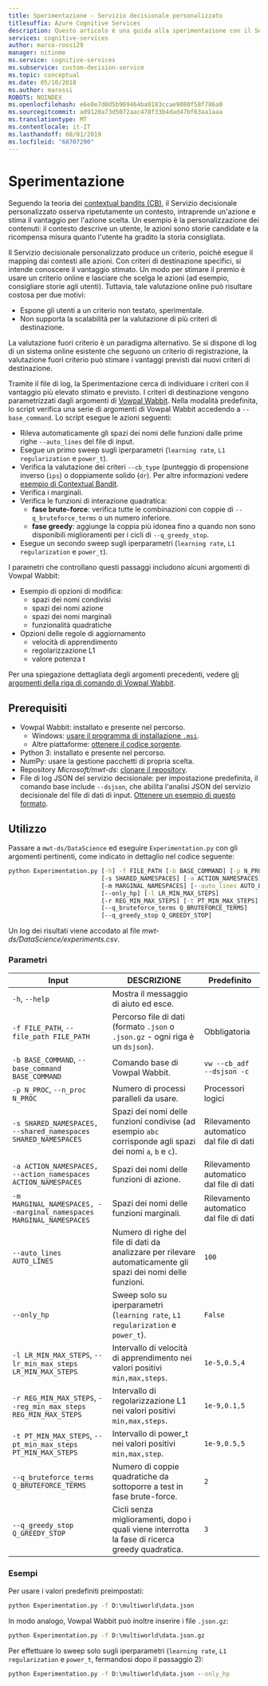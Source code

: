 ```yaml
---
title: Sperimentazione - Servizio decisionale personalizzato
titlesuffix: Azure Cognitive Services
description: Questo articolo è una guida alla sperimentazione con il Servizio decisionale personalizzato.
services: cognitive-services
author: marco-rossi29
manager: nitinme
ms.service: cognitive-services
ms.subservice: custom-decision-service
ms.topic: conceptual
ms.date: 05/10/2018
ms.author: marossi
ROBOTS: NOINDEX
ms.openlocfilehash: e6e8e7d0d5b969464ba9183ccae9080f58f786a0
ms.sourcegitcommit: ad9120a73d5072aac478f33b4dad47bf63aa1aaa
ms.translationtype: MT
ms.contentlocale: it-IT
ms.lasthandoff: 08/01/2019
ms.locfileid: "68707290"
---
```

# <a name="experimentation"></a>Sperimentazione

Seguendo la teoria dei [contextual bandits (CB)](https://www.microsoft.com/en-us/research/blog/contextual-bandit-breakthrough-enables-deeper-personalization/), il Servizio decisionale personalizzato osserva ripetutamente un contesto, intraprende un'azione e stima il vantaggio per l'azione scelta. Un esempio è la personalizzazione dei contenuti: il contesto descrive un utente, le azioni sono storie candidate e la ricompensa misura quanto l'utente ha gradito la storia consigliata.

Il Servizio decisionale personalizzato produce un criterio, poiché esegue il mapping dai contesti alle azioni. Con criteri di destinazione specifici, si intende conoscere il vantaggio stimato. Un modo per stimare il premio è usare un criterio online e lasciare che scelga le azioni (ad esempio, consigliare storie agli utenti). Tuttavia, tale valutazione online può risultare costosa per due motivi:

* Espone gli utenti a un criterio non testato, sperimentale.
* Non supporta la scalabilità per la valutazione di più criteri di destinazione.

La valutazione fuori criterio è un paradigma alternativo. Se si dispone di log di un sistema online esistente che seguono un criterio di registrazione, la valutazione fuori criterio può stimare i vantaggi previsti dai nuovi criteri di destinazione.

Tramite il file di log, la Sperimentazione cerca di individuare i criteri con il vantaggio più elevato stimato e previsto. I criteri di destinazione vengono parametrizzati dagli argomenti di [Vowpal Wabbit](https://github.com/JohnLangford/vowpal_wabbit/wiki). Nella modalità predefinita, lo script verifica una serie di argomenti di Vowpal Wabbit accedendo a `--base_command`. Lo script esegue le azioni seguenti:

* Rileva automaticamente gli spazi dei nomi delle funzioni dalle prime righe `--auto_lines` del file di input.
* Esegue un primo sweep sugli iperparametri (`learning rate`, `L1 regularization` e `power_t`).
* Verifica la valutazione dei criteri `--cb_type` (punteggio di propensione inverso (`ips`) o doppiamente solido (`dr`). Per altre informazioni vedere [esempio di Contextual Bandit](https://github.com/JohnLangford/vowpal_wabbit/wiki/Contextual-Bandit-Example).
* Verifica i marginali.
* Verifica le funzioni di interazione quadratica:
   * **fase brute-force**: verifica tutte le combinazioni con coppie di `--q_bruteforce_terms` o un numero inferiore.
   * **fase greedy**: aggiunge la coppia più idonea fino a quando non sono disponibili miglioramenti per i cicli di `--q_greedy_stop`.
* Esegue un secondo sweep sugli iperparametri (`learning rate`, `L1 regularization` e `power_t`).

I parametri che controllano questi passaggi includono alcuni argomenti di Vowpal Wabbit:
- Esempio di opzioni di modifica:
  - spazi dei nomi condivisi
  - spazi dei nomi azione
  - spazi dei nomi marginali
  - funzionalità quadratiche
- Opzioni delle regole di aggiornamento
  - velocità di apprendimento
  - regolarizzazione L1
  - valore potenza t

Per una spiegazione dettagliata degli argomenti precedenti, vedere [gli argomenti della riga di comando di Vowpal Wabbit](https://github.com/JohnLangford/vowpal_wabbit/wiki/Command-line-arguments).

## <a name="prerequisites"></a>Prerequisiti
- Vowpal Wabbit: installato e presente nel percorso.
  - Windows: [usare il programma di installazione `.msi`](https://github.com/eisber/vowpal_wabbit/releases).
  - Altre piattaforme: [ottenere il codice sorgente](https://github.com/JohnLangford/vowpal_wabbit/releases).
- Python 3: installato e presente nel percorso.
- NumPy: usare la gestione pacchetti di propria scelta.
- Repository *Microsoft/mwt-ds*: [clonare il repository](https://github.com/Microsoft/mwt-ds).
- File di log JSON del servizio decisionale: per impostazione predefinita, il comando base include `--dsjson`, che abilita l'analisi JSON del servizio decisionale del file di dati di input. [Ottenere un esempio di questo formato](https://github.com/JohnLangford/vowpal_wabbit/blob/master/test/train-sets/decisionservice.json).

## <a name="usage"></a>Utilizzo
Passare a `mwt-ds/DataScience` ed eseguire `Experimentation.py` con gli argomenti pertinenti, come indicato in dettaglio nel codice seguente:

```cmd
python Experimentation.py [-h] -f FILE_PATH [-b BASE_COMMAND] [-p N_PROC]
                          [-s SHARED_NAMESPACES] [-a ACTION_NAMESPACES]
                          [-m MARGINAL_NAMESPACES] [--auto_lines AUTO_LINES]
                          [--only_hp] [-l LR_MIN_MAX_STEPS]
                          [-r REG_MIN_MAX_STEPS] [-t PT_MIN_MAX_STEPS]
                          [--q_bruteforce_terms Q_BRUTEFORCE_TERMS]
                          [--q_greedy_stop Q_GREEDY_STOP]
```

Un log dei risultati viene accodato al file *mwt-ds/DataScience/experiments.csv*.

### <a name="parameters"></a>Parametri
| Input | DESCRIZIONE | Predefinito |
| --- | --- | --- |
| `-h`, `--help` | Mostra il messaggio di aiuto ed esce. | |
| `-f FILE_PATH`, `--file_path FILE_PATH` | Percorso file di dati (formato `.json` o `.json.gz` - ogni riga è un `dsjson`). | Obbligatoria |  
| `-b BASE_COMMAND`, `--base_command BASE_COMMAND` | Comando base di Vowpal Wabbit.  | `vw --cb_adf --dsjson -c` |  
| `-p N_PROC`, `--n_proc N_PROC` | Numero di processi paralleli da usare. | Processori logici |  
| `-s SHARED_NAMESPACES, --shared_namespaces SHARED_NAMESPACES` | Spazi dei nomi delle funzioni condivise (ad esempio `abc` corrisponde agli spazi dei nomi `a`, `b` e `c`).  | Rilevamento automatico dal file di dati |  
| `-a ACTION_NAMESPACES, --action_namespaces ACTION_NAMESPACES` | Spazi dei nomi delle funzioni di azione. | Rilevamento automatico dal file di dati |  
| `-m MARGINAL_NAMESPACES, --marginal_namespaces MARGINAL_NAMESPACES` | Spazi dei nomi delle funzioni marginali. | Rilevamento automatico dal file di dati |  
| `--auto_lines AUTO_LINES` | Numero di righe del file di dati da analizzare per rilevare automaticamente gli spazi dei nomi delle funzioni. | `100` |  
| `--only_hp` | Sweep solo su iperparametri (`learning rate`, `L1 regularization` e `power_t`). | `False` |  
| `-l LR_MIN_MAX_STEPS`, `--lr_min_max_steps LR_MIN_MAX_STEPS` | Intervallo di velocità di apprendimento nei valori positivi `min,max,steps`. | `1e-5,0.5,4` |  
| `-r REG_MIN_MAX_STEPS`, `--reg_min_max_steps REG_MIN_MAX_STEPS` | Intervallo di regolarizzazione L1 nei valori positivi `min,max,steps`. | `1e-9,0.1,5` |  
| `-t PT_MIN_MAX_STEPS`, `--pt_min_max_steps PT_MIN_MAX_STEPS` | Intervallo di power_t nei valori positivi `min,max,step`. | `1e-9,0.5,5` |  
| `--q_bruteforce_terms Q_BRUTEFORCE_TERMS` | Numero di coppie quadratiche da sottoporre a test in fase brute-force. | `2` |  
| `--q_greedy_stop Q_GREEDY_STOP` | Cicli senza miglioramenti, dopo i quali viene interrotta la fase di ricerca greedy quadratica. | `3` |  

### <a name="examples"></a>Esempi
Per usare i valori predefiniti preimpostati:
```cmd
python Experimentation.py -f D:\multiworld\data.json
```

In modo analogo, Vowpal Wabbit può inoltre inserire i file `.json.gz`:
```cmd
python Experimentation.py -f D:\multiworld\data.json.gz
```

Per effettuare lo sweep solo sugli iperparametri (`learning rate`, `L1 regularization` e `power_t`, fermandosi dopo il passaggio 2):
```cmd
python Experimentation.py -f D:\multiworld\data.json --only_hp
```
